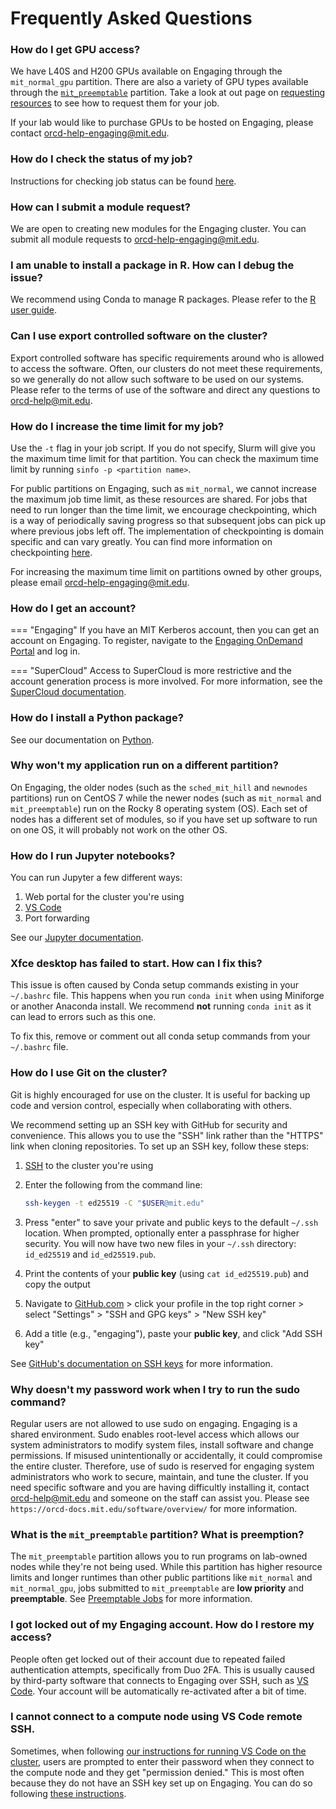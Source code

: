 # Frequently Asked Questions

### How do I get GPU access?

We have L40S and H200 GPUs available on Engaging through the `mit_normal_gpu` partition. There are also a variety of GPU types available through the [`mit_preemptable`](running-jobs/overview.md#preemptable-jobs) partition. Take a look at out page on [requesting resources](running-jobs/requesting-resources.md#gpus) to see how to request them for your job.

If your lab would like to purchase GPUs to be hosted on Engaging, please contact
<orcd-help-engaging@mit.edu>.

### How do I check the status of my job?

Instructions for checking job status can be found
[here](running-jobs/overview.md#checking-job-status).

### How can I submit a module request?

We are open to creating new modules for the Engaging cluster. You can submit all
module requests to <orcd-help-engaging@mit.edu>.

### I am unable to install a package in R. How can I debug the issue?

We recommend using Conda to manage R packages. Please refer to the
[R user guide](software/R.md).

### Can I use export controlled software on the cluster?

Export controlled software has specific requirements around who is allowed to
access the software. Often, our clusters do not meet these requirements, so
we generally do not allow such software to be used on our systems. Please refer
to the terms of use of the software and direct any questions to
<orcd-help@mit.edu>.

### How do I increase the time limit for my job?

Use the `-t` flag in your job script. If you do not specify, Slurm will give
you the maximum time limit for that partition. You can check the maximum time
limit by running `sinfo -p <partition name>`.

For public partitions on Engaging, such as `mit_normal`, we cannot increase the
maximum job time limit, as these resources are shared. For jobs that
need to run longer than the time limit, we encourage
checkpointing, which is a way of periodically saving progress so that subsequent
jobs can pick up where previous jobs left off. The implementation of checkpointing
is domain specific and can vary greatly. You can find more information on
checkpointing [here](https://rc-docs.northeastern.edu/en/latest/best-practices/checkpointing.html).

For increasing the maximum time limit on partitions owned by other groups,
please email <orcd-help-engaging@mit.edu>.

### How do I get an account?

=== "Engaging"
    If you have an MIT Kerberos account, then you can get an account on
    Engaging. To register, navigate to the [Engaging OnDemand Portal](https://engaging-ood.mit.edu/)
    and log in.

=== "SuperCloud"
    Access to SuperCloud is more restrictive and the account generation process
    is more involved. For more information, see the
    [SuperCloud documentation](https://mit-supercloud.github.io/supercloud-docs/requesting-account/).

### How do I install a Python package?

See our documentation on [Python](software/python.md).

### Why won't my application run on a different partition?

On Engaging, the older nodes (such as the `sched_mit_hill` and `newnodes`
partitions) run on CentOS 7 while the newer nodes (such as `mit_normal` and
`mit_preemptable`) run on the Rocky 8 operating system (OS). Each set of nodes
has a different set of modules, so if you have set up software to run on one OS,
it will probably not work on the other OS.

### How do I run Jupyter notebooks?

You can run Jupyter a few different ways:

1. Web portal for the cluster you're using
2. [VS Code](recipes/vscode.md)
3. Port forwarding

See our [Jupyter documentation](recipes/jupyter.md).

### Xfce desktop has failed to start. How can I fix this?

This issue is often caused by Conda setup commands existing in your `~/.bashrc`
file. This happens when you run `conda init` when using Miniforge or another
Anaconda install. We recommend **not** running `conda init` as it can lead to
errors such as this one.

To fix this, remove or comment out all conda setup commands from your
`~/.bashrc` file.

### How do I use Git on the cluster?

Git is highly encouraged for use on the cluster. It is useful for backing up
code and version control, especially when collaborating with others.

We recommend setting up an SSH key with GitHub for security and convenience.
This allows you to use the "SSH" link rather than the "HTTPS" link when cloning
repositories. To set up an SSH key, follow these steps:

1. [SSH](accessing-orcd/ssh-login.md) to the cluster you're using

2. Enter the following from the command line:

    ```bash
    ssh-keygen -t ed25519 -C "$USER@mit.edu"
    ```

3. Press "enter" to save your private and public keys to the default `~/.ssh`
location. When prompted, optionally enter a passphrase for higher security. You
will now have two new files in your `~/.ssh` directory: `id_ed25519` and
`id_ed25519.pub`.

4. Print the contents of your **public key** (using `cat id_ed25519.pub`) and
copy the output

5. Navigate to [GitHub.com](https://github.com) > click your profile in the top right
corner > select "Settings" > "SSH and GPG keys" > "New SSH key"

6. Add a title (e.g., "engaging"), paste your **public key**, and click "Add
SSH key"

See [GitHub's documentation on SSH keys](https://docs.github.com/en/authentication/connecting-to-github-with-ssh/generating-a-new-ssh-key-and-adding-it-to-the-ssh-agent?platform=linux) for more information.

### Why doesn't my password work when I try to run the sudo command?

Regular users are not allowed to use sudo on engaging. Engaging is a shared environment. Sudo enables root-level access which allows our system administrators to modify system files, install software and change permissions. If misused unintentionally or accidentally, it could compromise the entire cluster. Therefore, use of sudo is reserved for engaging system administrators who work to secure, maintain, and tune the cluster. If you need specific software and you are having difficultly installing it, contact orcd-help@mit.edu and someone on the staff can assist you. Please see `https://orcd-docs.mit.edu/software/overview/` for more information. 

### What is the `mit_preemptable` partition? What is preemption?

The `mit_preemptable` partition allows you to run programs on lab-owned nodes while they're not being used. While this partition has higher resource limits and longer runtimes than other public partitions like `mit_normal` and `mit_normal_gpu`, jobs submitted to `mit_preemptable` are **low priority** and **preemptable**. See [Preemptable Jobs](running-jobs/overview.md#preemptable-jobs) for more information.

### I got locked out of my Engaging account. How do I restore my access?

People often get locked out of their account due to repeated failed authentication attempts, specifically from Duo 2FA. This is usually caused by third-party software that connects to Engaging over SSH, such as [VS Code](recipes/vscode.md#other-vscode-best-practices-tips-and-tricks). Your account will be automatically re-activated after a bit of time.

### I cannot connect to a compute node using VS Code remote SSH.

Sometimes, when following [our instructions for running VS Code on the cluster](recipes/vscode.md), users are prompted to enter their password when they connect to the compute node and they get "permission denied." This is most often because they do not have an SSH key set up on Engaging. You can do so following [these instructions](accessing-orcd/ssh-setup.md).

